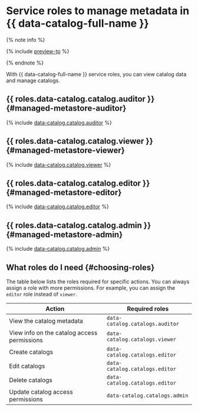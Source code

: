# Service roles to manage metadata in {{ data-catalog-full-name }}

{% note info %}

{% include [preview-tp](../../_includes/preview-tp.md) %}

{% endnote %}

With {{ data-catalog-full-name }} service roles, you can view catalog data and manage catalogs.

## {{ roles.data-catalog.catalog.auditor }} {#managed-metastore-auditor}

{% include [data-catalog.catalog.auditor](../../_roles/data-catalog/catalogs/auditor.md) %}

## {{ roles.data-catalog.catalog.viewer }} {#managed-metastore-viewer}

{% include [data-catalog.catalog.viewer](../../_roles/data-catalog/catalogs/viewer.md) %}

## {{ roles.data-catalog.catalog.editor }} {#managed-metastore-editor}

{% include [data-catalog.catalog.editor](../../_roles/data-catalog/catalogs/editor.md) %}

## {{ roles.data-catalog.catalog.admin }} {#managed-metastore-admin}

{% include [data-catalog.catalog.admin](../../_roles/data-catalog/catalogs/admin.md) %}

## What roles do I need {#choosing-roles}

The table below lists the roles required for specific actions. You can always assign a role with more permissions. For example, you can assign the `editor` role instead of `viewer`.

| Action                                              | Required roles                |
|-------------------------------------------------------|---------------------------------|
| View the catalog metadata                    | `data-catalog.catalogs.auditor` |
| View info on the catalog access permissions | `data-catalog.catalogs.viewer`  |
| Create catalogs                                    | `data-catalog.catalogs.editor`  |
| Edit catalogs                                | `data-catalog.catalogs.editor`  |
| Delete catalogs                                      | `data-catalog.catalogs.editor`  |
| Update catalog access permissions                    | `data-catalog.catalogs.admin`   |